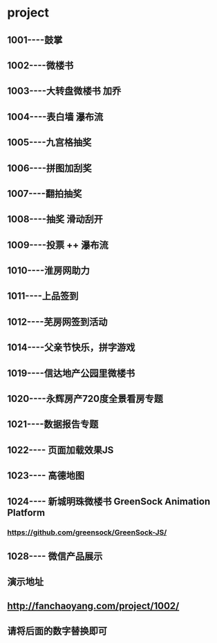 # project
## 1001----鼓掌
## 1002----微楼书
## 1003----大转盘微楼书 加乔
## 1004----表白墙  瀑布流
## 1005----九宫格抽奖
## 1006----拼图加刮奖
## 1007----翻拍抽奖
## 1008----抽奖 滑动刮开
## 1009----投票 ++ 瀑布流 
## 1010----淮房网助力
## 1011----上品签到
## 1012----芜房网签到活动
## 1014----父亲节快乐，拼字游戏

## 1019----信达地产公园里微楼书
## 1020----永辉房产720度全景看房专题
## 1021----数据报告专题

## 1022---- 页面加载效果JS 
## 1023---- 高德地图 
## 1024---- 新城明珠微楼书 GreenSock Animation Platform 
### https://github.com/greensock/GreenSock-JS/ 
## 1028---- 微信产品展示 

## 演示地址
## http://fanchaoyang.com/project/1002/
## 请将后面的数字替换即可
